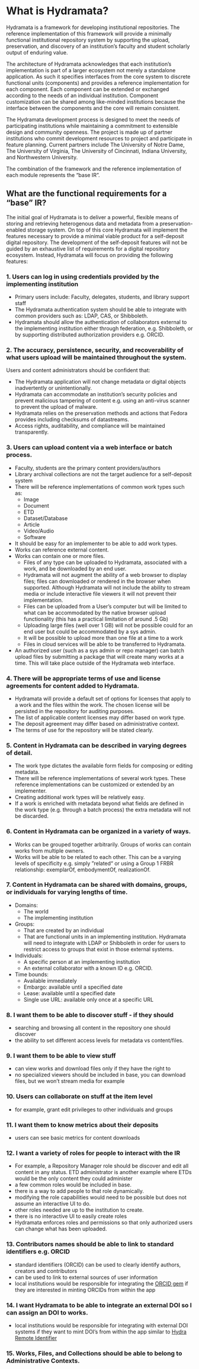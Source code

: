 # What is Hydramata?

Hydramata is a framework for developing institutional repositories. The reference implementation of this framework will provide a minimally functional institutional repository system by supporting the upload, preservation, and discovery of an institution’s faculty and student scholarly output of enduring value.

The architecture of Hydramata acknowledges that each institution’s implementation is part of a larger ecosystem not merely a standalone application. As such it specifies interfaces from the core system to discrete functional units (components) and provides a reference implementation for each component. Each component can be extended or exchanged according to the needs of an individual institution. Component customization can be shared among like-minded institutions because the interface between the components and the core will remain consistent.

The Hydramata development process is designed to meet the needs of participating institutions while maintaining a commitment to extensible design and community openness. The project is made up of partner institutions who commit development resources to project and participate in feature planning. Current partners include The University of Notre Dame, The University of Virginia, The University of Cincinnati, Indiana University, and Northwestern University.

The combination of the framework and the reference implementation of each module represents the “base IR”.

## What are the functional requirements for a “base” IR?

The initial goal of Hydramata is to deliver a powerful, flexible  means of storing and retrieving heterogenous data and metadata from a preservation-enabled storage system. On top of this core Hydramata will implement the features necessary to provide a minimal viable product for a self-deposit digital repository. The development of the self-deposit features will not be guided by an exhaustive list of requirements for a digital repository ecosystem. Instead, Hydramata will focus on providing the following features:

### 1. Users can log in using credentials provided by the implementing institution

- Primary users include: Faculty, delegates, students, and library  support staff
- The Hydramata authentication system should be able to integrate with common providers such as: LDAP, CAS, or Shibboleth.
- Hydramata should allow the authentication of collaborators external to the implementing institution either through federation, e.g. Shibboleth, or by supporting distributed authorization providers e.g. ORCID.

### 2. The accuracy, persistence, security, and recoverability of what users upload will be maintained throughout the system.

Users and content administrators should be confident that:

- The Hydramata application will not change metadata or digital objects inadvertently or unintentionally.
- Hydramata can accommodate an institution’s security policies and prevent malicious tampering of content e.g. using an anti-virus scanner to prevent the upload of malware.
- Hydramata relies on the preservation methods and actions that Fedora provides including checksums of datastreams.
- Access rights, auditability, and compliance will be maintained transparently.

### 3. Users can upload content via a web interface or batch process.

- Faculty, students are the primary content providers/authors
- Library archival collections are not the target audience for a self-deposit system
- There will be reference implementations of common work types such as:
	- Image
	- Document
	- ETD
	- Dataset/Database
	- Article
	- Video/Audio
	- Software
- It should be easy for an implementer to be able to add work types.
- Works can reference external content.
- Works can contain one or more files.
	- Files of any type can be uploaded to Hydramata, associated with a work, and be downloaded by an end user.
	- Hydramata will not augment the ability of a web browser to display files; files can downloaded or rendered in the browser when supported. Although Hydramata will not include the ability to stream media or include interactive file viewers it will not prevent their implementation.
	- Files can be uploaded from a User’s computer but will be limited to what can be accommodated by the native browser upload functionality (this has a practical limitation of around .5 Gb)
	- Uploading large files (well over 1 GB) will not be possible could for an end user but could be accommodated by a sys admin.
	- It will be possible to upload more than one file at a time to a work
	- Files in cloud services will be able to be transferred to Hydramata.
- An authorized user (such as a sys admin or repo manager) can batch upload files by submitting a package that will create many works at a time. This will take place outside of the Hydramata web interface.

### 4. There will be appropriate terms of use and license agreements for content added to Hydramata.

- Hydramata will provide a default set of options for licenses that apply to a work and the files within the work. The chosen license will be persisted in the repository for auditing purposes.
- The list of applicable content licenses may differ based on work type.
- The deposit agreement may differ based on administrative context.
- The terms of use for the repository will be stated clearly.

### 5. Content in Hydramata can be described in varying degrees of detail.

- The work type dictates the available form fields for composing or editing metadata.
- There will be reference implementations of several work types. These reference implementations can be customized or extended by an implementer.
- Creating additional work types will be relatively easy.
- If a work is enriched with metadata beyond what fields are defined in the work type (e.g. through a batch process) the extra metadata will not be discarded.

### 6. Content in Hydramata can be organized in a variety of ways.

- Works can be grouped together arbitrarily. Groups of works can contain works from multiple owners.
- Works will be able to be related to each other. This can be a varying levels of specificity e.g. simply ”related“ or using a Group 1 FRBR relationship: exemplarOf, embodymentOf, realizationOf.

### 7. Content in Hydramata can be shared with domains, groups, or individuals for varying lengths of time.

- Domains:
	- The world
	- The implementing institution
- Groups:
	- That are created by an individual
	- That are functional units in an implementing institution. Hydramata will need to integrate with LDAP or Shibboleth in order for users to restrict access to groups that exist in those external systems.
- Individuals:
	- A specific person at an implementing institution
	- An external collaborator with a known ID e.g. ORCID.
- Time bounds:
	- Available immediately
	- Embargo: available until a specified date
	- Lease: available until a specified date
	- Single use URL: available only once at a specific URL

### 8. I want them to be able to discover stuff - if they should

- searching and browsing all content in the repository one should discover
- the ability to set different access levels for metadata vs content/files.

### 9. I want them to be able to view stuff

- can view works and download files only if they have the right to
- no specialized viewers should be included in base, you can download files, but we won’t stream media for example

### 10. Users can collaborate on stuff at the item level

- for example, grant edit privileges to other individuals and groups

### 11. I want them to know metrics about their deposits

- users can see basic metrics for content downloads

### 12. I want a variety of roles for people to interact with the IR

- For example, a Repository Manager role should be discover and edit all content in any status. ETD administrator is another example where ETDs would be the only content they could administer
- a few common roles would be included in base.
- there is a way to add people to that role dynamically.
- modifying the role capabilities would need to be possible but does not assume an interactive UI to do.
- other roles needed are up to the institution to create.
- there is no interactive UI to easily create roles
- Hydramata enforces roles and permissions so that only authorized users can change what has been uploaded.

### 13. Contributors names should be able to link to standard identifiers e.g. ORCID

- standard identifiers (ORCID) can be used to clearly identify authors, creators and contributors
- can be used to link to external sources of user information
- local institutions would be responsible for integrating the [ORCID gem](https://github.com/projecthydra-labs/orcid) if they are interested in minting ORCIDs from within the app

### 14. I want Hydramata to be able to integrate an external DOI so I can assign an DOI to works.

- local institutions would be responsible for integrating with external DOI systems if they want to mint DOI’s from within the app similar to [Hydra Remote Identifier](https://github.com/projecthydra-labs/hydra-remote_identifier)

### 15. Works, Files, and Collections should be able to belong to Administrative Contexts.
